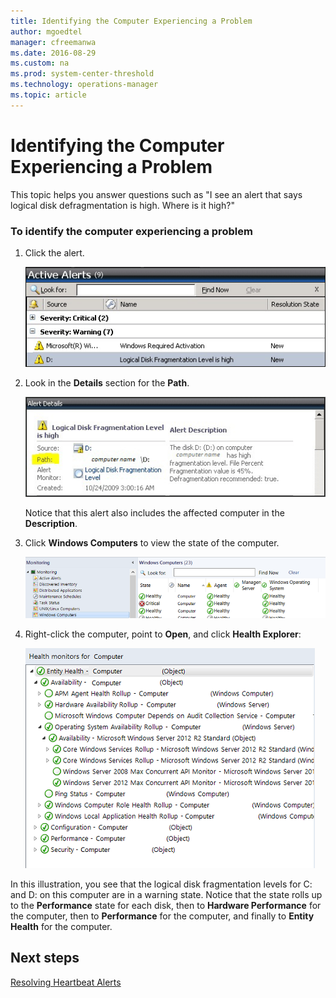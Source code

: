 ```yaml
---
title: Identifying the Computer Experiencing a Problem
author: mgoedtel
manager: cfreemanwa
ms.date: 2016-08-29
ms.custom: na
ms.prod: system-center-threshold
ms.technology: operations-manager
ms.topic: article
---
```


# Identifying the Computer Experiencing a Problem

This topic helps you answer questions such as "I see an alert that says logical disk defragmentation is high. Where is it high?"  
  
### To identify the computer experiencing a problem  
  
1.  Click the alert.  
  
    ![Select alert in Results pane](../media/om2016-alerts-review.png)  
  
2.  Look in the **Details** section for the **Path**.  
  
    ![See Path in alert details](../media/om2016-alert-path.png)  
  
    Notice that this alert also includes the affected computer in the **Description**.  
  
3.  Click **Windows Computers** to view the state of the computer.  
  
    ![Windows Computers monitoring view](../media/om2016-stateview-windowscomputers.png)  
  
4.  Right\-click the computer, point to **Open**, and click **Health Explorer**:  
  
    ![Open Health Explorer](../media/om2016-healthexplorer-windowscomputer.png)  
  
In this illustration, you see that the logical disk fragmentation levels for C: and D: on this computer are in a warning state. Notice that the state rolls up to the **Performance** state for each disk, then to **Hardware Performance** for the computer, then to **Performance** for the computer, and finally to **Entity Health** for the computer.  
  
## Next steps
  
[Resolving Heartbeat Alerts](Resolving-Heartbeat-Alerts.md)  

